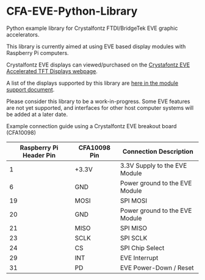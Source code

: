 # CFA-EVE-Python-Library
Python example library for Crystalfontz FTDI/BridgeTek EVE graphic accelerators.

This library is currently aimed at using EVE based display modules with Raspberry Pi computers.

Crystalfontz EVE displays can viewed/purchased on the [Crystafontz EVE Accelerated TFT Displays webpage](https://www.crystalfontz.com/products/eve-accelerated-tft-displays.php).

A list of the displays supported by this library are [here in the module support document](module_support.md).

Please consider this library to be a work-in-progress.
Some EVE features are not yet supported, and interfaces for other host computer systems will be added at a later date.

Example connection guide using a Crystalfontz EVE breakout board (CFA10098)

| Raspberry Pi Header Pin | CFA10098 Pin |     Connection Description     |
|-------------------------|--------------|--------------------------------|
|                       1 | +3.3V        | 3.3V Supply to the EVE Module  |
|                       6 | GND          | Power ground to the EVE Module |
|                      19 | MOSI         | SPI MOSI                       |
|                      20 | GND          | Power ground to the EVE Module |
|                      21 | MISO         | SPI MISO                       |
|                      23 | SCLK         | SPI SCLK                       |
|                      24 | CS           | SPI Chip Select                |
|                      29 | INT          | EVE Interrupt                  |
|                      31 | PD           | EVE Power-Down / Reset         |
